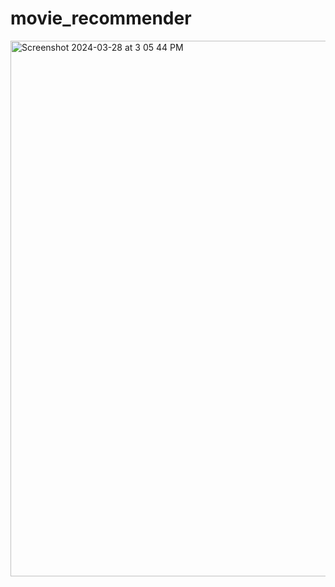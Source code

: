 # movie_recommender
<img width="857" alt="Screenshot 2024-03-28 at 3 05 44 PM" src="https://github.com/zycs19/movie_recommender/assets/49542462/6e8c2fc1-07f0-43b0-b7fb-482a6c5d873c">
